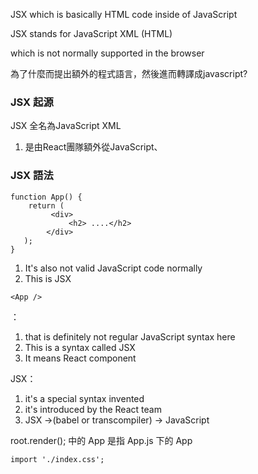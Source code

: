 JSX which is basically HTML code inside of JavaScript

JSX stands for JavaScript XML (HTML)

which is not normally supported in the browser

為了什麼而提出額外的程式語言，然後進而轉譯成javascript?

### JSX 起源
JSX 全名為JavaScript XML
1. 是由React團隊額外從JavaScript、



### JSX 語法

```
function App() {
    return (
         <div>
             <h2> ....</h2>
        </div>
   );
}
```

1. It's also not valid JavaScript code normally
2. This is JSX


```
<App />
```

<App />：
1. that is definitely not regular JavaScript syntax here
2. This is a syntax called JSX
3. It means React component

  

JSX：
1. it's a special syntax invented
2. it's introduced by the React team
3. JSX ->(babel or transcompiler) -> JavaScript



root.render(<App />); 中的 App 是指 App.js 下的 App


```
import './index.css';
```
